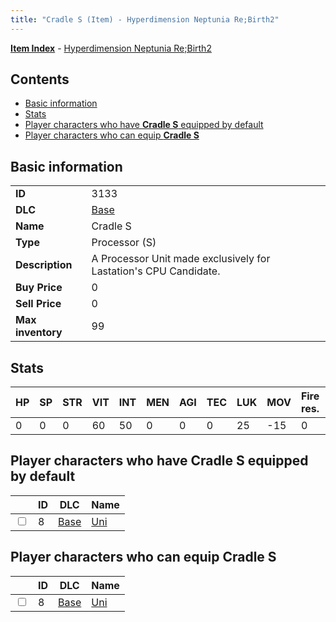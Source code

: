 ```yaml
---
title: "Cradle S (Item) - Hyperdimension Neptunia Re;Birth2"
---
```


[**Item Index**](/neptunia/rb2/item/index.html) - [Hyperdimension Neptunia Re;Birth2](/neptunia/rb2)

## Contents

- [Basic information](#basic-information)
- [Stats](#stats)
- [Player characters who have **Cradle S** equipped by default](#player-characters-who-have-cradle-s-equipped-by-default)
- [Player characters who can equip **Cradle S**](#player-characters-who-can-equip-cradle-s)

## Basic information

|   |   |
| -- | -- |
| **ID** | 3133 |
| **DLC** | [Base](/neptunia/rb2/dlc/0-base.html) |
| **Name** | Cradle S |
| **Type** | Processor (S) |
| **Description** | A Processor Unit made exclusively for Lastation's CPU Candidate. |
| **Buy Price** | 0 |
| **Sell Price** | 0 |
| **Max inventory** | 99 |

## Stats

| HP | SP | STR | VIT | INT | MEN | AGI | TEC | LUK | MOV | Fire res. | Ice res. | Wind res. | Lightning res. |
| -- | -- | --- | --- | --- | --- | --- | --- | --- | --- | --------- | -------- | --------- | -------------- |
| 0 | 0 | 0 | 60 | 50 | 0 | 0 | 0 | 25 | -15 | 0 | 0 | 0 | 0 |

## Player characters who have **Cradle S** equipped by default

|    | ID | DLC | Name |
| -- | -- | --- | ---- |
| <input type="checkbox" id="rb2-player-0-8" class="trackbox" /> | 8 | [Base](/neptunia/rb2/dlc/0-base.html) | [Uni](/neptunia/rb2/player/0-8-uni.html) |

## Player characters who can equip **Cradle S**

|    | ID | DLC | Name |
| -- | -- | --- | ---- |
| <input type="checkbox" id="rb2-player-0-8" class="trackbox" /> | 8 | [Base](/neptunia/rb2/dlc/0-base.html) | [Uni](/neptunia/rb2/player/0-8-uni.html) |